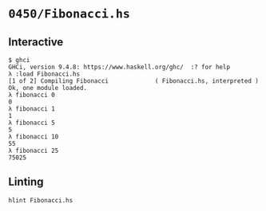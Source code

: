 # `0450/Fibonacci.hs`

## Interactive

```console
$ ghci
GHCi, version 9.4.8: https://www.haskell.org/ghc/  :? for help
λ :load Fibonacci.hs
[1 of 2] Compiling Fibonacci             ( Fibonacci.hs, interpreted )
Ok, one module loaded.
λ fibonacci 0
0
λ fibonacci 1
1
λ fibonacci 5
5
λ fibonacci 10
55
λ fibonacci 25
75025
```

## Linting

```console
hlint Fibonacci.hs
```
